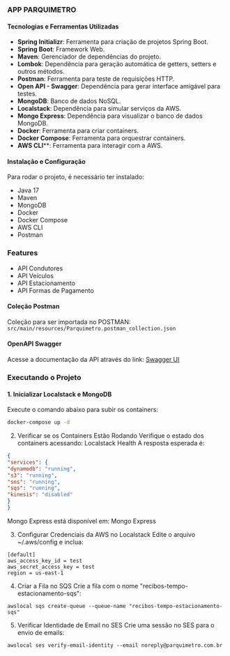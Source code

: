 ### APP PARQUIMETRO

#### Tecnologias e Ferramentas Utilizadas
- **Spring Initializr**: Ferramenta para criação de projetos Spring Boot.
- **Spring Boot**: Framework Web.
- **Maven**: Gerenciador de dependências do projeto.
- **Lombok**: Dependência para geração automática de getters, setters e outros métodos.
- **Postman**: Ferramenta para teste de requisições HTTP.
- **Open API - Swagger**: Dependência para gerar interface amigável para testes.
- **MongoDB**: Banco de dados NoSQL.
- **Localstack**: Dependência para simular serviços da AWS.
- **Mongo Express**: Dependência para visualizar o banco de dados MongoDB.
- **Docker**: Ferramenta para criar containers.
- **Docker Compose**: Ferramenta para orquestrar containers.
- **AWS CLI****: Ferramenta para interagir com a AWS.

#### Instalação e Configuração

Para rodar o projeto, é necessário ter instalado:
- Java 17
- Maven
- MongoDB
- Docker
- Docker Compose
- AWS CLI
- Postman

### Features
- API Condutores
- API Veículos
- API Estacionamento
- API Formas de Pagamento

#### Coleção Postman
Coleção para ser importada no POSTMAN: `src/main/resources/Parquimetro.postman_collection.json`

#### OpenAPI Swagger
Acesse a documentação da API através do link:
[Swagger UI](http://localhost:8080/parquimetro/swagger-ui/index.html#/)

### Executando o Projeto

#### 1. Inicializar Localstack e MongoDB
Execute o comando abaixo para subir os containers:
```sh
docker-compose up -d
```

2. Verificar se os Containers Estão Rodando
   Verifique o estado dos containers acessando: Localstack Health A resposta esperada é:

```json
{
"services": {
"dynamodb": "running",
"s3": "running",
"sns": "running",
"sqs": "running",
"kinesis": "disabled"
}
}
```

Mongo Express está disponível em: Mongo Express

3. Configurar Credenciais da AWS no Localstack
   Edite o arquivo ~/.aws/config e inclua:

```
[default]
aws_access_key_id = test
aws_secret_access_key = test
region = us-east-1
```
4. Criar a Fila no SQS
   Crie a fila com o nome "recibos-tempo-estacionamento-sqs":

```Sh
awslocal sqs create-queue --queue-name "recibos-tempo-estacionamento-sqs"
```

5. Verificar Identidade de Email no SES
   Crie uma sessão no SES para o envio de emails:

```Sh
awslocal ses verify-email-identity --email noreply@parquimetro.com.br
```